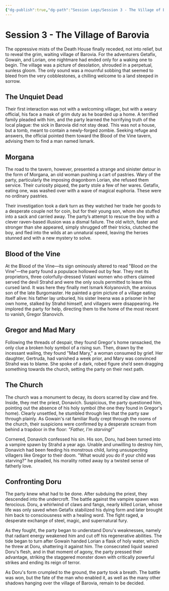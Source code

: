 ```yaml
---
{"dg-publish":true,"dg-path":"Session Logs/Session 3 - The Village of Barovia.md","permalink":"/session-logs/session-3-the-village-of-barovia/"}
---
```


# Session 3 - The Village of Barovia

The oppressive mists of the Death House finally receded, not into relief, but to reveal the grim, waiting village of Barovia. For the adventurers Getafix, Gowain, and Lorian, one nightmare had ended only for a waking one to begin. The village was a picture of desolation, shrouded in a perpetual, sunless gloom. The only sound was a mournful sobbing that seemed to bleed from the very cobblestones, a chilling welcome to a land steeped in sorrow.

## The Unquiet Dead

Their first interaction was not with a welcoming villager, but with a weary official, his face a mask of grim duty as he boarded up a home. A terrified family pleaded with him, and the party learned the horrifying truth of the local plague: the sick in Barovia did not stay dead. This was not a house, but a tomb, meant to contain a newly-forged zombie. Seeking refuge and answers, the official pointed them toward the Blood of the Vine tavern, advising them to find a man named Ismark.

## Morgana

The road to the tavern, however, presented a strange and sinister detour in the form of Morgana, an old woman pushing a cart of pastries. Wary of the party, particularly the imposing dragonborn Lorian, she refused them service. Their curiosity piqued, the party stole a few of her wares. Getafix, eating one, was washed over with a wave of magical euphoria. These were no ordinary pastries.

Their investigation took a dark turn as they watched her trade her goods to a desperate couple not for coin, but for their young son, whom she stuffed into a sack and carried away. The party’s attempt to rescue the boy with a clever raven-based illusion was a dismal failure. The old witch, faster and stronger than she appeared, simply shrugged off their tricks, clutched the boy, and fled into the wilds at an unnatural speed, leaving the heroes stunned and with a new mystery to solve.

## Blood of the Vine

At the Blood of the Vine—its sign ominously altered to read "Blood _on_ the Vine"—the party found a populace hollowed out by fear. They met its proprietors, three colorfully-dressed Vistani women who others claimed served the devil Strahd and were the only souls permitted to leave this cursed land. It was here they finally met Ismark Kolyanovich, the anxious son of the late Burgomaster. He painted a grim picture of a village eating itself alive: his father lay unburied, his sister Ireena was a prisoner in her own home, stalked by Strahd himself, and villagers were disappearing. He implored the party for help, directing them to the home of the most recent to vanish, Gregor Stanovich.

## Gregor and Mad Mary

Following the threads of despair, they found Gregor's home ransacked, the only clue a broken holy symbol of a rising sun. Then, drawn by the incessant wailing, they found "Mad Mary," a woman consumed by grief. Her daughter, Gertruda, had vanished a week prior, and Mary was convinced Strahd was to blame. She spoke of a dark, robed figure she’d seen dragging something towards the church, setting the party on their next path.

## The Church

The church was a monument to decay, its doors scarred by claw and fire. Inside, they met the priest, Donavich. Suspicious, the party questioned him, pointing out the absence of his holy symbol (the one they found in Gregor's home). Clearly unsettled, he stumbled through lies that the party saw through plainly. As Gowain's rat familiar Rudy crept through the rooms of the church, their suspicions were confirmed by a desperate scream from behind a trapdoor in the floor: _"Father, I'm starving!"_

Cornered, Donavich confessed his sin. His son, Doru, had been turned into a vampire spawn by Strahd a year ago. Unable and unwilling to destroy him, Donavich had been feeding his monstrous child, luring unsuspecting villagers like Gregor to their doom. "What would you do if your child was starving?" he pleaded, his morality rotted away by a twisted sense of fatherly love.

## Confronting Doru

The party knew what had to be done. After subduing the priest, they descended into the undercroft. The battle against the vampire spawn was ferocious. Doru, a whirlwind of claws and fangs, nearly killed Lorian, whose life was only saved when Getafix stabilized his dying form and later brought him back to consciousness with a healing word. The fight raged, a desperate exchange of steel, magic, and supernatural fury.

As they fought, the party began to understand Doru's weaknesses, namely that radiant energy weakened him and cut off his regenerative abilities. The tide began to turn after Gowain handed Lorian a flask of holy water, which he threw at Doru, shattering it against him. The consecrated liquid seared Doru's flesh, and in that moment of agony, the party pressed their advantage, striking the staggered monster down with critically powerful strikes and ending its reign of terror.

As Doru's form crumpled to the ground, the party took a breath. The battle was won, but the fate of the man who enabled it, as well as the many other shadows hanging over the village of Barovia, remain to be decided.